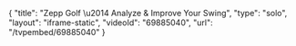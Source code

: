 {
    "title": "Zepp Golf  \u2014  Analyze & Improve Your Swing",
    "type": "solo",
    "layout": "iframe-static",
    "videoId": "69885040",
    "url": "\/tvpembed\/69885040"
}